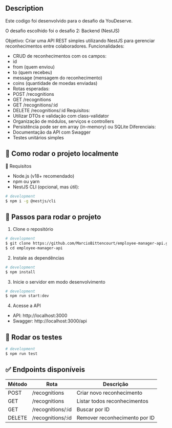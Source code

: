 ## Description

Este codigo foi desenvolvido para o desafio da YouDeserve.

O desafio escolhido foi o desafio 2: Backend (NestJS)

Objetivo: Criar uma API REST simples utilizando NestJS para gerenciar reconhecimentos entre
colaboradores.
Funcionalidades:
- CRUD de reconhecimentos com os campos:
 - id
 - from (quem enviou)
 - to (quem recebeu)
 - message (mensagem do reconhecimento)
 - coins (quantidade de moedas enviadas)
- Rotas esperadas:
 - POST /recognitions
 - GET /recognitions
 - GET /recognitions/:id
 - DELETE /recognitions/:id
Requisitos:
- Utilizar DTOs e validação com class-validator
- Organização de módulos, serviços e controllers
- Persistência pode ser em array (in-memory) ou SQLite
Diferenciais:
- Documentação da API com Swagger
- Testes unitários simples

## 🧠 Como rodar o projeto localmente
🔧 Requisitos

- Node.js (v18+ recomendado)
- npm ou yarn
- NestJS CLI (opcional, mas útil):
```bash
# development
$ npm i -g @nestjs/cli
```

## 🚀 Passos para rodar o projeto
1. Clone o repositório
```bash
# development
$ git clone https://github.com/MarcioBittencourt/employee-manager-api.git
$ cd employee-manager-api
```

2. Instale as dependências
```bash
# development
$ npm install
```

3. Inicie o servidor em modo desenvolvimento
```bash
# development
$ npm run start:dev
```

4. Acesse a API

- API: http://localhost:3000
- Swagger: http://localhost:3000/api

## 🧪 Rodar os testes
```bash
# development
$ npm run test
```

## ✅ Endpoints disponíveis
| Método | Rota                 | Descrição                        |
|--------|----------------------|----------------------------------|
| POST   | /recognitions        | Criar novo reconhecimento        |
| GET    | /recognitions        | Listar todos reconhecimentos     |
| GET    | /recognitions/:id    | Buscar por ID                    |
| DELETE | /recognitions/:id    | Remover reconhecimento por ID    |
